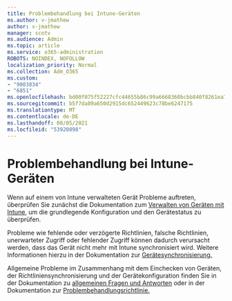 ```yaml
---
title: Problembehandlung bei Intune-Geräten
ms.author: v-jmathew
author: v-jmathew
manager: scotv
ms.audience: Admin
ms.topic: article
ms.service: o365-administration
ROBOTS: NOINDEX, NOFOLLOW
localization_priority: Normal
ms.collection: Adm_O365
ms.custom:
- "9003834"
- "6851"
ms.openlocfilehash: bd00f075f52227cfc44655b86c99a6668360bcbb840f8261ea777a78c21a2494
ms.sourcegitcommit: b5f7da89a650d2915dc652449623c78be6247175
ms.translationtype: MT
ms.contentlocale: de-DE
ms.lasthandoff: 08/05/2021
ms.locfileid: "53920898"
---
```

# <a name="troubleshooting-problems-with-intune-devices"></a>Problembehandlung bei Intune-Geräten

Wenn auf einem von Intune verwalteten Gerät Probleme auftreten, überprüfen Sie zunächst die Dokumentation zum [Verwalten von Geräten mit Intune,](https://docs.microsoft.com/mem/intune/protect/endpoint-security-manage-devices) um die grundlegende Konfiguration und den Gerätestatus zu überprüfen.

Probleme wie fehlende oder verzögerte Richtlinien, falsche Richtlinien, unerwarteter Zugriff oder fehlender Zugriff können dadurch verursacht werden, dass das Gerät nicht mehr mit Intune synchronisiert wird. Weitere Informationen hierzu in der Dokumentation zur [Gerätesynchronisierung.](https://docs.microsoft.com/mem/intune/remote-actions/device-sync)

Allgemeine Probleme im Zusammenhang mit dem Einchecken von Geräten, der Richtliniensynchronisierung und der Gerätekonfiguration finden Sie in der Dokumentation zu [allgemeinen Fragen und Antworten](https://docs.microsoft.com/mem/intune/configuration/device-profile-troubleshoot) oder in der Dokumentation zur [Problembehandlungsrichtlinie.](https://docs.microsoft.com/mem/intune/configuration/troubleshoot-policies-in-microsoft-intune)
